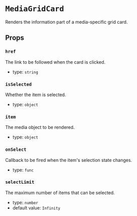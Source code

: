 `MediaGridCard`
===============

Renders the information part of a media-specific grid card.

Props
-----

### `href`

The link to be followed when the card is clicked.

- type: `string`


### `isSelected`

Whether the item is selected.

- type: `object`


### `item`

The media object to be rendered.

- type: `object`


### `onSelect`

Callback to be fired when the item's selection state
changes.

- type: `func`


### `selectLimit`

The maximum number of items that can be selected.

- type: `number`
- default value: `Infinity`

